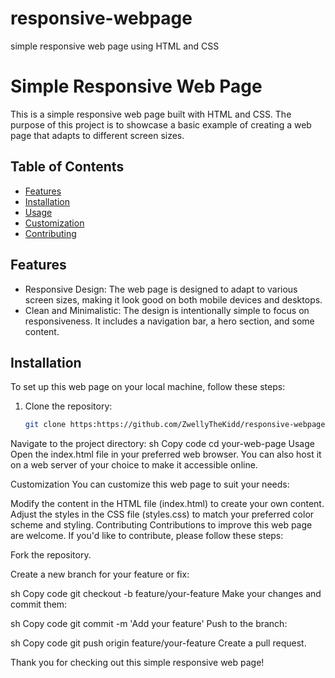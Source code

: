 # responsive-webpage
simple responsive web page using HTML and CSS


# Simple Responsive Web Page

This is a simple responsive web page built with HTML and CSS. The purpose of this project is to showcase a basic example of creating a web page that adapts to different screen sizes.

## Table of Contents

- [Features](#features)
- [Installation](#installation)
- [Usage](#usage)
- [Customization](#customization)
- [Contributing](#contributing)

## Features
- Responsive Design: The web page is designed to adapt to various screen sizes, making it look good on both mobile devices and desktops.
- Clean and Minimalistic: The design is intentionally simple to focus on responsiveness. It includes a navigation bar, a hero section, and some content.

## Installation
To set up this web page on your local machine, follow these steps:

1. Clone the repository:
   ```sh
   git clone https:https://github.com/ZwellyTheKidd/responsive-webpage
Navigate to the project directory:
sh
Copy code
cd your-web-page
Usage
Open the index.html file in your preferred web browser. You can also host it on a web server of your choice to make it accessible online.

Customization
You can customize this web page to suit your needs:

Modify the content in the HTML file (index.html) to create your own content.
Adjust the styles in the CSS file (styles.css) to match your preferred color scheme and styling.
Contributing
Contributions to improve this web page are welcome. If you'd like to contribute, please follow these steps:

Fork the repository.

Create a new branch for your feature or fix:

sh
Copy code
git checkout -b feature/your-feature
Make your changes and commit them:

sh
Copy code
git commit -m 'Add your feature'
Push to the branch:

sh
Copy code
git push origin feature/your-feature
Create a pull request.

Thank you for checking out this simple responsive web page!
